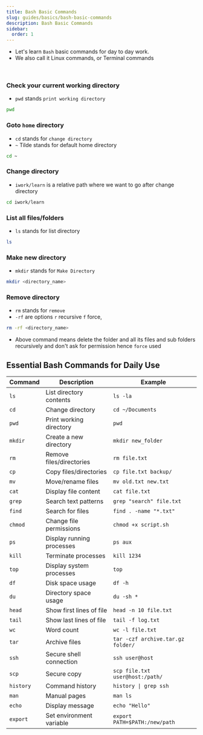 ```yaml
---
title: Bash Basic Commands
slug: guides/basics/bash-basic-commands
description: Bash Basic Commands
sidebar:
  order: 1
---
```


- Let's learn `Bash` basic commands for day to day work.  
- We also call it Linux commands, or Terminal commands


<br>

### Check your current working directory
- `pwd` stands `print working directory`
```bash
pwd
```

### Goto `home` directory
- `cd` stands for `change directory`
- `~` Tilde stands for default home directory

```bash
cd ~
```

### Change directory
- `iwork/learn` is a relative path where we want to go after change directory

```bash
cd iwork/learn
```

### List all files/folders
- `ls` stands for list directory 
```bash
ls
```
### Make new directory
- `mkdir` stands for `Make Directory`

```bash
mkdir <directory_name>
```

### Remove directory
- `rm` stands for `remove`
- `-rf` are options `r` recursive `f` force, 
```bash
rm -rf <directory_name>
```
- Above command means delete the folder and all its files and sub folders recursively and don't ask for permission hence `force` used

## Essential Bash Commands for Daily Use

| Command | Description | Example |
|---------|-------------|---------|
| `ls` | List directory contents | `ls -la` |
| `cd` | Change directory | `cd ~/Documents` |
| `pwd` | Print working directory | `pwd` |
| `mkdir` | Create a new directory | `mkdir new_folder` |
| `rm` | Remove files/directories | `rm file.txt` |
| `cp` | Copy files/directories | `cp file.txt backup/` |
| `mv` | Move/rename files | `mv old.txt new.txt` |
| `cat` | Display file content | `cat file.txt` |
| `grep` | Search text patterns | `grep "search" file.txt` |
| `find` | Search for files | `find . -name "*.txt"` |
| `chmod` | Change file permissions | `chmod +x script.sh` |
| `ps` | Display running processes | `ps aux` |
| `kill` | Terminate processes | `kill 1234` |
| `top` | Display system processes | `top` |
| `df` | Disk space usage | `df -h` |
| `du` | Directory space usage | `du -sh *` |
| `head` | Show first lines of file | `head -n 10 file.txt` |
| `tail` | Show last lines of file | `tail -f log.txt` |
| `wc` | Word count | `wc -l file.txt` |
| `tar` | Archive files | `tar -czf archive.tar.gz folder/` |
| `ssh` | Secure shell connection | `ssh user@host` |
| `scp` | Secure copy | `scp file.txt user@host:/path/` |
| `history` | Command history | `history \| grep ssh` |
| `man` | Manual pages | `man ls` |
| `echo` | Display message | `echo "Hello"` |
| `export` | Set environment variable | `export PATH=$PATH:/new/path` |

